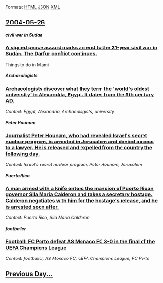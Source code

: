 
Formats: [HTML](2004/05/26/index.html)  [JSON](2004/05/26/index.json)  [XML](2004/05/26/index.xml)  

## [2004-05-26](/news/2004/05/26/index.md)

##### civil war in Sudan
### [ A signed peace accord marks an end to the 21-year civil war in Sudan. The Darfur conflict continues. ](/news/2004/05/26/a-signed-peace-accord-marks-an-end-to-the-21-year-civil-war-in-sudan-the-darfur-conflict-continues.md)
Things to do in Miami

##### Archaeologists
### [ Archaeologists discover what they term the 'world's oldest university' in Alexandria, Egypt. It dates from the 5th century AD. ](/news/2004/05/26/archaeologists-discover-what-they-term-the-world-s-oldest-university-in-alexandria-egypt-it-dates-from-the-5th-century-ad.md)
_Context: Egypt, Alexandria, Archaeologists, university_

##### Peter Hounam
### [ Journalist Peter Hounam, who had revealed Israel's secret nuclear program, is arrested in Jerusalem and denied access to a lawyer. He is released and expelled from the country the following day. ](/news/2004/05/26/journalist-peter-hounam-who-had-revealed-israel-s-secret-nuclear-program-is-arrested-in-jerusalem-and-denied-access-to-a-lawyer-he-is-re.md)
_Context: Israel's secret nuclear program, Peter Hounam, Jerusalem_

##### Puerto Rico
### [ A man armed with a knife enters the mansion of Puerto Rican governor Sila Maria Calderon and takes a secretary hostage. Calderon negotiates with him for the hostage's release, and he is arrested soon after. ](/news/2004/05/26/a-man-armed-with-a-knife-enters-the-mansion-of-puerto-rican-governor-sila-maraa-caldera3n-and-takes-a-secretary-hostage-caldera3n-negotia.md)
_Context: Puerto Rico, Sila Maria Calderon_

##### footballer
### [ Football: FC Porto defeat AS Monaco FC 3-0 in the final of the UEFA Champions League ](/news/2004/05/26/football-fc-porto-defeat-as-monaco-fc-3a0-in-the-final-of-the-uefa-champions-league.md)
_Context: footballer, AS Monaco FC, UEFA Champions League, FC Porto_

## [Previous Day...](/news/2004/05/25/index.md)

